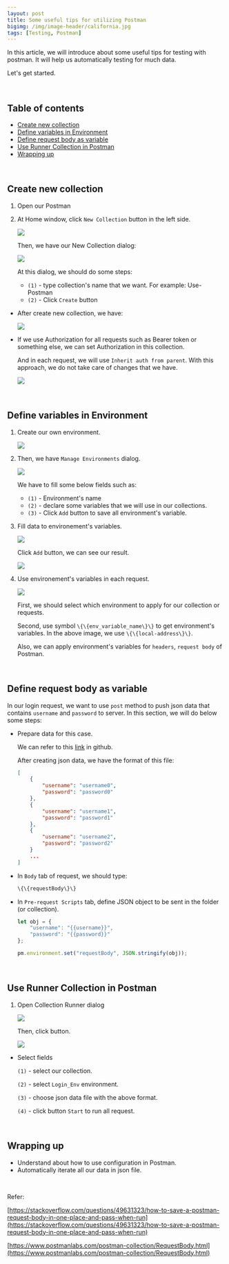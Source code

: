 ```yaml
---
layout: post
title: Some useful tips for utilizing Postman
bigimg: /img/image-header/california.jpg
tags: [Testing, Postman]
---
```


In this article, we will introduce about some useful tips for testing with postman. It will help us automatically testing for much data.

Let's get started.

<br>

## Table of contents
- [Create new collection](#create-new-collection)
- [Define variables in Environment](#define-variables-in-environment)
- [Define request body as variable](#define-request-body-as-variable)
- [Use Runner Collection in Postman](#use-runner-collection-in-postman)
- [Wrapping up](#wrapping-up)


<br>

## Create new collection
1. Open our Postman 

2. At Home window, click ```New Collection``` button in the left side.

    ![](../img/Postman/1-create-new-collection.png)

    Then, we have our New Collection dialog:

    ![](../img/Postman/4-Open-New-Collection-Dialog.png)

    At this dialog, we should do some steps:
    - ```(1)``` - type collection's name that we want. For example: Use-Postman
    - ```(2)``` - Click ```Create``` button

- After create new collection, we have:

    ![](../img/Postman/5-Result-create-new-collection.png)

- If we use Authorization for all requests such as Bearer token or something else, we can set Authorization in this collection.

    And in each request, we will use ```Inherit auth from parent```. With this approach, we do not take care of changes that we have.

    ![](../img/Postman/6-Use-Inherit-auth-from-parent-in-each-request.png)

<br>

## Define variables in Environment
1. Create our own environment.

    ![](../img/Postman/7-create-environment.png)

2. Then, we have ```Manage Environments``` dialog.

    ![](../img/Postman/8-manage-env-dialog.png)

    We have to fill some below fields such as:
    - ```(1)``` - Environment's name
    - ```(2)``` - declare some variables that we will use in our collections.
    - ```(3)``` - Click ```Add``` button to save all environment's variable.

3. Fill data to environement's variables.

    ![](../img/Postman/9-fill-data-env-variables.png)

    Click ```Add``` button, we can see our result.

    ![](../img/Postman/10-result-env-variables.png)

4. Use environement's variables in each request.

    ![](../img/Postman/11-Use-env-variables-in-requests.png)

    First, we should select which environment to apply for our collection or requests.

    Second, use symbol ```\{\{env_variable_name\}\}``` to get environment's variables. In the above image, we use ```\{\{local-address\}\}```.

    Also, we can apply environment's variables for ```headers```, ```request body``` of Postman.

<br>

## Define request body as variable
In our login request, we want to use ```post``` method to push json data that contains ```username``` and ```password``` to server. In this section, we will do below some steps:
- Prepare data for this case.

    We can refer to this [link](https://github.com/gamethapcam/Learn-Nodejs/tree/master/pratice-common-node-modules/src/file/template-file) in github.

    After creating json data, we have the format of this file:

    ```json
    [
        {
            "username": "username0",
            "password": "password0"
        },
        {
            "username": "username1",
            "password": "password1"
        },
        {
            "username": "username2",
            "password": "password2"
        }
        ...
    ]
    ```

- In ```Body``` tab of request, we should type:

    ```javascript
    \{\{requestBody\}\}
    ```

- In ```Pre-request Scripts``` tab, define JSON object to be sent in the folder (or collection).

    ```javascript
    let obj = {
        "username": "{{username}}",
        "password": "{{password}}"
    };

    pm.environment.set("requestBody", JSON.stringify(obj));
    ```

<br>

## Use Runner Collection in Postman
1. Open Collection Runner dialog

    ![](../img/Postman/2-choose-Runner-Collection.png)

    Then, click button.

    ![](../img/Postman/3-Collection-Runner-Dialog.png)

- Select fields

    ```(1)``` - select our collection.

    ```(2)``` - select ```Login_Env``` environment.

    ```(3)``` - choose json data file with the above format.

    ```(4)``` - click button ```Start``` to run all request.

<br>

## Wrapping up
- Understand about how to use configuration in Postman.
- Automatically iterate all our data in json file.

<br>

Refer:

[https://stackoverflow.com/questions/49631323/how-to-save-a-postman-request-body-in-one-place-and-pass-when-run](https://stackoverflow.com/questions/49631323/how-to-save-a-postman-request-body-in-one-place-and-pass-when-run)

[https://www.postmanlabs.com/postman-collection/RequestBody.html](https://www.postmanlabs.com/postman-collection/RequestBody.html)